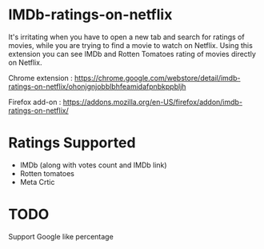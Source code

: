 # IMDb-ratings-on-netflix

It's irritating when you have to open a new tab and search for ratings of movies, while you are trying to find a movie to watch on Netflix. Using this extension you can see IMDb and Rotten Tomatoes rating of movies directly on Netflix.

Chrome extension : https://chrome.google.com/webstore/detail/imdb-ratings-on-netflix/ohonjgnjobblbhfeamidafpnbkppbljh

Firefox add-on : https://addons.mozilla.org/en-US/firefox/addon/imdb-ratings-on-netflix/

# Ratings Supported
* IMDb (along with votes count and IMDb link)
* Rotten tomatoes
* Meta Crtic

# TODO
Support Google like percentage
